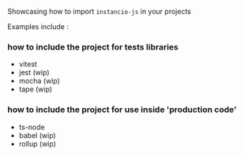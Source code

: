 Showcasing how to import `instancio-js` in your projects

Examples include :

### how to include the project for tests libraries
- vitest
- jest (wip)
- mocha (wip)
- tape (wip)

### how to include the project for use inside 'production code'
- ts-node
- babel (wip)
- rollup (wip)
